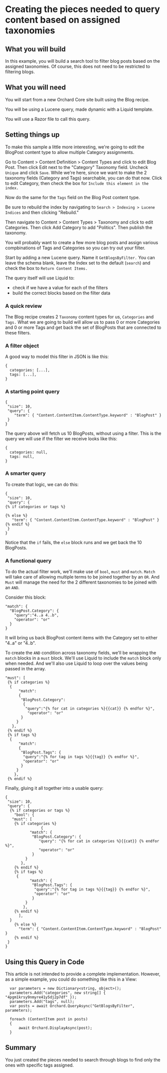 # Creating the pieces needed to query content based on assigned taxonomies

## What you will build

In this example, you will build a search tool to filter blog posts based on the assigned taxonomies. Of course, this does not need to be restricted to filtering blogs.

## What you will need

You will start from a new Orchard Core site built using the Blog recipe.

You will be using a Lucene query, made dynamic with a Liquid template.

You will use a Razor file to call this query.

## Setting things up

To make this sample a little more interesting, we're going to edit the BlogPost content type to allow multiple Category assignments.

Go to Content > Content Definition > Content Types and click to edit Blog Post. Then click Edit next to the "Category" Taxonomy field. Uncheck `Unique` and click `Save`. While we're here, since we want to make the 2 taxonomy fields (Category and Tags) searchable, you can do that now. Click to edit Category, then check the box for `Include this element in the index.`

Now do the same for the `Tags` field on the Blog Post content type.

Be sure to rebuild the index by navigating to `Search > Indexing > Lucene Indices` and then clicking "Rebuild."

Then navigate to Content > Content Types > Taxonomy and click to edit Categories. Then click Add Category to add "Politics". Then publish the taxonomy.

You will probably want to create a few more blog posts and assign various compbinations of Tags and Categories so you can try out your filter.

Start by adding a new Lucene query. Name it `GetBlogsByFilter.` You can leave the schema blank, leave the Index set to the default (`search`) and check the box to `Return Content Items.`

The query itself will use Liquid to:

- check if we have a value for each of the filters
- build the correct blocks based on the filter data

### A quick review

The Blog recipe creates 2 `Taxonomy` content types for us, `Categories` and `Tags.` What we are going to build will allow us to pass 0 or more Categories and 0 or more Tags and get back the set of BlogPosts that are connected to these filters.

### A filter object

A good way to model this filter in JSON is like this:

```
{
  categories: [...],
  tags: [...],
}
```

### A starting point query

```
{
 "size": 10,
 "query": {
    "term": { "Content.ContentItem.ContentType.keyword" : "BlogPost" }
 }
}
```

The query above will fetch us 10 BlogPosts, without using a filter. This is the query we will use if the filter we receive looks like this:

```
{
  categories: null,
  tags: null,
}
```

### A smarter query

To create that logic, we can do this:

```
{
 "size": 10,
 "query": {
{% if categories or tags %}

{% else %}
   "term": { "Content.ContentItem.ContentType.keyword" : "BlogPost" }
{% endif %}
 }
}
```

Notice that the `if` fails, the `else` block runs and we get back the 10 BlogPosts.

### A functional query

To do the actual filter work, we'll make use of `bool`, `must` and `match`. `Match` will take care of allowing multiple terms to be joined together by an `OR`. And `Must` will manage the need for the 2 different taxonomies to be joined with an `AND`.

Consider this block:

```
"match": {
  "BlogPost.Category": {
    "query":"4..a 4..b",
    "operator": "or"
  }
}
```

It will bring us back BlogPost content items with the Category set to either "4..a" or "4..b".

To create the `AND` condition across taxonomy fields, we'll be wrapping the `match` blocks in a `must` block. We'll use Liquid to include the `match` block only when needed. And we'll also use Liquid to loop over the values being passed in the array.

```
"must": [
 {% if categories %}
  {
      "match":
      {
       "BlogPost.Category":
        {
         "query":"{% for cat in categories %}{{cat}} {% endfor %}",
          "operator": "or"
       }
     }
   },
 {% endif %}
 {% if tags %}
  {
      "match":
      {
       "BlogPost.Tags": {
        "query":"{% for tag in tags %}{{tag}} {% endfor %}",
        "operator": "or"
       }
     }
    },
 {% endif %}
```

Finally, gluing it all together into a usable query:

```
{
 "size": 10,
 "query": {
  {% if categories or tags %}
    "bool": {
   "must": [
    {% if categories %}
                {
           "match": {
            "BlogPost.Category": {
               "query": "{% for cat in categories %}{{cat}} {% endfor %}",
               "operator": "or"
            }
         }
       },
    {% endif %}
    {% if tags %}
     {
           "match": {
            "BlogPost.Tags": {
             "query":"{% for tag in tags %}{{tag}} {% endfor %}",
             "operator": "or"
            }
         }
        },
    {% endif %}
      ],
  }
    {% else %}
      "term": { "Content.ContentItem.ContentType.keyword" : "BlogPost" }
    {% endif %}
 }
}
```

## Using this Query in Code

This article is not intended to provide a complete implementation. However, as a simple example, you could do something like this in a View:

```
  var parameters = new Dictionary<string, object>();
  parameters.Add("categories", new string[] { "4pgm1krsy9nmyre41y5dj2p7df" });
  parameters.Add("tags", null);
  var posts = await Orchard.QueryAsync("GetBlogsByFilter", parameters);
  
  foreach (ContentItem post in posts)
  {
      await Orchard.DisplayAsync(post);
  }
```

## Summary

You just created the pieces needed to search through blogs to find only the ones with specific tags assigned.
